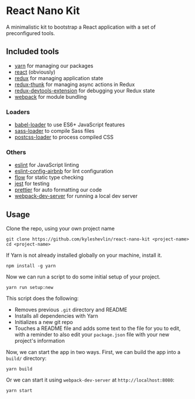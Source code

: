 # React Nano Kit

A minimalistic kit to bootstrap a React application with a set of preconfigured tools.

## Included tools
- [yarn](https://github.com/yarnpkg/yarn) for managing our packages
- [react](https://facebook.github.io/react/) (obviously)
- [redux](http://redux.js.org/) for managing application state
- [redux-thunk](https://github.com/gaearon/redux-thunk) for managing async actions in Redux
- [redux-devtools-extension](https://github.com/zalmoxisus/redux-devtools-extension) for debugging your Redux state
- [webpack](https://webpack.github.io/docs/) for module bundling

### Loaders
- [babel-loader](https://github.com/babel/babel-loader) to use ES6+ JavaScript features
- [sass-loader](https://github.com/jtangelder/sass-loader) to compile Sass files
- [postcss-loader](https://github.com/postcss/postcss-loader) to process compiled CSS

### Others
- [eslint](http://eslint.org/) for JavaScript linting
- [eslint-config-airbnb](https://www.npmjs.com/package/eslint-config-airbnb) for lint configuration
- [flow](https://flow.org/) for static type checking
- [jest](https://facebook.github.io/jest/) for testing
- [prettier](https://github.com/prettier/prettier) for auto formatting our code
- [webpack-dev-server](https://webpack.github.io/docs/webpack-dev-server.html) for running a local dev server

## Usage

Clone the repo, using your own project name
```
git clone https://github.com/kyleshevlin/react-nano-kit <project-name>
cd <project-name>
```

If Yarn is not already installed globally on your machine, install it.
```
npm install -g yarn
```

Now we can run a script to do some initial setup of your project.
```
yarn run setup:new
```
This script does the following:
* Removes previous `.git` directory and README
* Installs all dependencies with Yarn
* Initializes a new git repo
* Touches a README file and adds some text to the file for you to edit, with a reminder to also edit your `package.json` file with your new project's information

Now, we can start the app in two ways. First, we can build the app into a `build/` directory:
```
yarn build
```

Or we can start it using `webpack-dev-server` at `http://localhost:8080`:
```
yarn start
```
